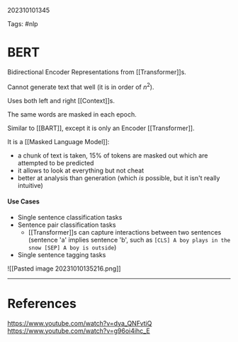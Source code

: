 202310101345

Tags: #nlp 

# BERT
Bidirectional Encoder Representations from [[Transformer]]s.

Cannot generate text that well (it is in order of $n^2$).  

Uses both left and right [[Context]]s.

The same words are masked in each epoch.

Similar to [[BART]], except it is only an Encoder [[Transformer]].

It is a [[Masked Language Model]]:
- a chunk of text is taken, 15% of tokens are masked out which are attempted to be predicted
- it allows to look at everything but not cheat
- better at analysis than generation (which *is* possible, but it isn't really intuitive)

#### Use Cases
- Single sentence classification tasks
- Sentence pair classification tasks
	- [[Transformer]]s can capture interactions between two sentences (sentence 'a' implies sentence 'b', such as `[CLS] A boy plays in the snow [SEP] A boy is outside`)
- Single sentence tagging tasks

![[Pasted image 20231010135216.png]]

---
# References
https://www.youtube.com/watch?v=dya_QNFvtiQ
https://www.youtube.com/watch?v=g96oi4ihc_E
